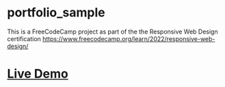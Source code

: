 # portfolio_sample
This is a FreeCodeCamp project as part of the the Responsive Web Design certification
https://www.freecodecamp.org/learn/2022/responsive-web-design/

# [Live Demo](https://terwebs.github.io/Portfolio/)
